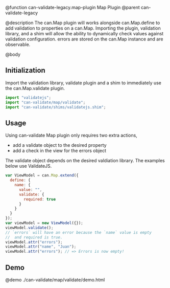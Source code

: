 @function can-validate-legacy.map-plugin Map Plugin
@parent can-validate-legacy

@description The can.Map plugin will works alongside can.Map.define to add validation
to properties on a can.Map. Importing the plugin, validation library, and a shim will
allow the ability to dynamically check values against validation configuration. errors
are stored on the can.Map instance and are observable.

@body

## Initialization
Import the validation library, validate plugin and a shim to immediately use the
can.Map.validate plugin.
```js
import "validatejs";
import "can-validate/map/validate";
import "can-validate/shims/validatejs.shim";
```

## Usage

Using can-validate Map plugin only requires two extra actions,

- add a validate object to the desired property
- add a check in the view for the errors object

The validate object depends on the desired valdiation library. The examples
below use ValidateJS.

```js
var ViewModel = can.Map.extend({
  define: {
    name: {
      value: "",
      validate: {
        required: true
      }
    }
  }
});
var viewModel = new ViewModel({});
viewModel.validate();
// `errors` will have an error because the `name` value is empty
//  and required is true.
viewModel.attr("errors");
viewModel.attr("name", "Juan");
viewModel.attr("errors"); // => Errors is now empty!
```

## Demo

@demo ./can-validate/map/validate/demo.html
